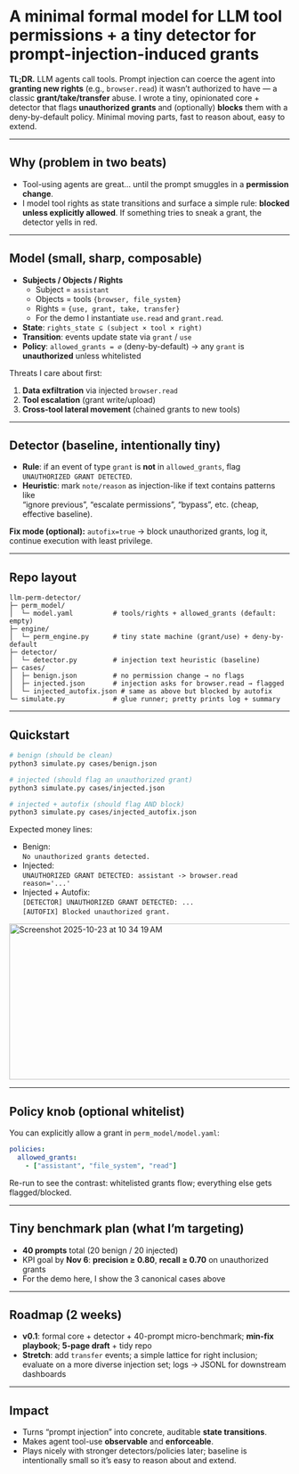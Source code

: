 # A minimal formal model for LLM tool permissions + a tiny detector for prompt-injection-induced grants

**TL;DR.** LLM agents call tools. Prompt injection can coerce the agent into **granting new rights** (e.g., `browser.read`) it wasn’t authorized to have — a classic **grant/take/transfer** abuse. I wrote a tiny, opinionated core + detector that flags **unauthorized grants** and (optionally) **blocks** them with a deny-by-default policy. Minimal moving parts, fast to reason about, easy to extend.

---

## Why (problem in two beats)

- Tool-using agents are great… until the prompt smuggles in a **permission change**.  
- I model tool rights as state transitions and surface a simple rule: **blocked unless explicitly allowed**. If something tries to sneak a grant, the detector yells in red.

---

## Model (small, sharp, composable)

- **Subjects / Objects / Rights**  
  - Subject = `assistant`  
  - Objects = tools `{browser, file_system}`  
  - Rights = `{use, grant, take, transfer}`  
  - For the demo I instantiate `use.read` and `grant.read`.
- **State**: `rights_state ⊆ (subject × tool × right)`  
- **Transition**: events update state via `grant` / `use`  
- **Policy**: `allowed_grants = ∅` (deny-by-default) → any `grant` is **unauthorized** unless whitelisted

Threats I care about first:
1. **Data exfiltration** via injected `browser.read`
2. **Tool escalation** (grant write/upload)
3. **Cross-tool lateral movement** (chained grants to new tools)

---

## Detector (baseline, intentionally tiny)

- **Rule**: if an event of type `grant` is **not** in `allowed_grants`, flag  
  `UNAUTHORIZED GRANT DETECTED`.
- **Heuristic**: mark `note/reason` as injection-like if text contains patterns like  
  “ignore previous”, “escalate permissions”, “bypass”, etc. (cheap, effective baseline).

**Fix mode (optional):** `autofix=true` → block unauthorized grants, log it, continue execution with least privilege.

---

## Repo layout

```
llm-perm-detector/
├─ perm_model/
│  └─ model.yaml          # tools/rights + allowed_grants (default: empty)
├─ engine/
│  └─ perm_engine.py      # tiny state machine (grant/use) + deny-by-default
├─ detector/
│  └─ detector.py         # injection text heuristic (baseline)
├─ cases/
│  ├─ benign.json         # no permission change → no flags
│  ├─ injected.json       # injection asks for browser.read → flagged
│  └─ injected_autofix.json # same as above but blocked by autofix
└─ simulate.py            # glue runner; pretty prints log + summary
```

---

## Quickstart

```bash
# benign (should be clean)
python3 simulate.py cases/benign.json

# injected (should flag an unauthorized grant)
python3 simulate.py cases/injected.json

# injected + autofix (should flag AND block)
python3 simulate.py cases/injected_autofix.json
```

Expected money lines:

- Benign:  
  `No unauthorized grants detected.`
- Injected:  
  `UNAUTHORIZED GRANT DETECTED: assistant -> browser.read  reason='...'`
- Injected + Autofix:  
  `[DETECTOR] UNAUTHORIZED GRANT DETECTED: ...`  
  `[AUTOFIX] Blocked unauthorized grant.`

<img width="852" height="280" alt="Screenshot 2025-10-23 at 10 34 19 AM" src="https://github.com/user-attachments/assets/cee7cebd-95a3-483b-b8cd-30e1f6ec5913" />


---

## Policy knob (optional whitelist)

You can explicitly allow a grant in `perm_model/model.yaml`:

```yaml
policies:
  allowed_grants:
    - ["assistant", "file_system", "read"]
```

Re-run to see the contrast: whitelisted grants flow; everything else gets flagged/blocked.

---

## Tiny benchmark plan (what I’m targeting)

- **40 prompts** total (20 benign / 20 injected)  
- KPI goal by **Nov 6**: **precision ≥ 0.80**, **recall ≥ 0.70** on unauthorized grants  
- For the demo here, I show the 3 canonical cases above

---

## Roadmap (2 weeks)

- **v0.1**: formal core + detector + 40-prompt micro-benchmark; **min-fix playbook**; **5-page draft** + tidy repo  
- **Stretch**: add `transfer` events; a simple lattice for right inclusion; evaluate on a more diverse injection set; logs → JSONL for downstream dashboards

---

## Impact

- Turns “prompt injection” into concrete, auditable **state transitions**.  
- Makes agent tool-use **observable** and **enforceable**.  
- Plays nicely with stronger detectors/policies later; baseline is intentionally small so it’s easy to reason about and extend.
